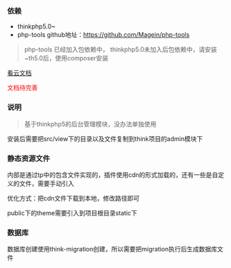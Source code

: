### 依赖

 * thinkphp5.0~
 * php-tools   github地址：https://github.com/Magein/php-tools

 > php-tools 已经加入包依赖中， thinkphp5.0未加入后包依赖中，请安装~th5.0后，使用composer安装


 [看云文档](https://www.kancloud.cn/magein/think-admin/1083978) 
 
 <font color="red">文档待完善</font>

### 说明

 > 基于thinkphp5的后台管理模块，没办法单独使用
 
 安装后需要把src/view下的目录以及文件复制到think项目的admin模块下
 
### 静态资源文件

 内部是通过tp中的包含文件实现的，插件使用cdn的形式加载的，还有一些是自定义的文件，需要手动引入
 
 优化方式：把cdn文件下载到本地，修改路径即可 
 
 public下的theme需要引入到项目根目录static下
 
### 数据库

 数据库创建使用think-migration创建，所以需要把migration执行后生成数据库文件 

  